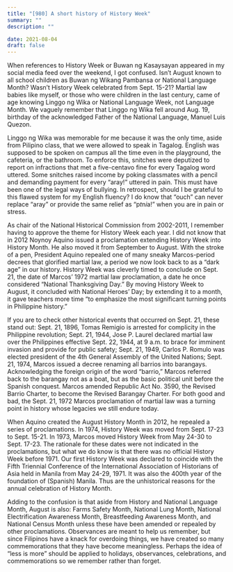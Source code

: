 ```yaml
---
title: "[980] A short history of History Week"
summary: ""
description: ""

date: 2021-08-04
draft: false
---
```


When references to History Week or Buwan ng Kasaysayan appeared in my social media feed over the weekend, I got confused. Isn’t August known to all school children as Buwan ng Wikang Pambansa or National Language Month? Wasn’t History Week celebrated from Sept. 15-21? Martial law babies like myself, or those who were children in the last century, came of age knowing Linggo ng Wika or National Language Week, not Language Month. We vaguely remember that Linggo ng Wika fell around Aug. 19, birthday of the acknowledged Father of the National Language, Manuel Luis Quezon.

Linggo ng Wika was memorable for me because it was the only time, aside from Pilipino class, that we were allowed to speak in Tagalog. English was supposed to be spoken on campus all the time even in the playground, the cafeteria, or the bathroom. To enforce this, snitches were deputized to report on infractions that met a five-centavo fine for every Tagalog word uttered. Some snitches raised income by poking classmates with a pencil and demanding payment for every “aray!” uttered in pain. This must have been one of the legal ways of bullying. In retrospect, should I be grateful to this flawed system for my English fluency? I do know that “ouch” can never replace “aray” or provide the same relief as “p*t*n*i*a!” when you are in pain or stress.

As chair of the National Historical Commission from 2002-2011, I remember having to approve the theme for History Week each year. I did not know that in 2012 Noynoy Aquino issued a proclamation extending History Week into History Month. He also moved it from September to August. With the stroke of a pen, President Aquino repealed one of many sneaky Marcos-period decrees that glorified martial law, a period we now look back to as a “dark age” in our history. History Week was cleverly timed to conclude on Sept. 21, the date of Marcos’ 1972 martial law proclamation, a date he once considered “National Thanksgiving Day.” By moving History Week to August, it concluded with National Heroes’ Day; by extending it to a month, it gave teachers more time “to emphasize the most significant turning points in Philippine history.”

If you are to check other historical events that occurred on Sept. 21, these stand out: Sept. 21, 1896, Tomas Remigio is arrested for complicity in the Philippine revolution; Sept. 21, 1944, Jose P. Laurel declared martial law over the Philippines effective Sept. 22, 1944, at 9 a.m. to brace for imminent invasion and provide for public safety; Sept. 21, 1949, Carlos P. Romulo was elected president of the 4th General Assembly of the United Nations; Sept. 21, 1974, Marcos issued a decree renaming all barrios into barangays. Acknowledging the foreign origin of the word “barrio,” Marcos referred back to the barangay not as a boat, but as the basic political unit before the Spanish conquest. Marcos amended Republic Act No. 3590, the Revised Barrio Charter, to become the Revised Barangay Charter. For both good and bad, the Sept. 21, 1972 Marcos proclamation of martial law was a turning point in history whose legacies we still endure today.

When Aquino created the August History Month in 2012, he repealed a series of proclamations. In 1974, History Week was moved from Sept. 17-23 to Sept. 15-21. In 1973, Marcos moved History Week from May 24-30 to Sept. 17-23. The rationale for these dates were not indicated in the proclamations, but what we do know is that there was no official History Week before 1971. Our first History Week was declared to coincide with the Fifth Triennial Conference of the International Association of Historians of Asia held in Manila from May 24-29, 1971. It was also the 400th year of the foundation of (Spanish) Manila. Thus are the unhistorical reasons for the annual celebration of History Month.

Adding to the confusion is that aside from History and National Language Month, August is also: Farms Safety Month, National Lung Month, National Electrification Awareness Month, Breastfeeding Awareness Month, and National Census Month unless these have been amended or repealed by other proclamations. Observances are meant to help us remember, but since Filipinos have a knack for overdoing things, we have created so many commemorations that they have become meaningless. Perhaps the idea of “less is more” should be applied to holidays, observances, celebrations, and commemorations so we remember rather than forget.

